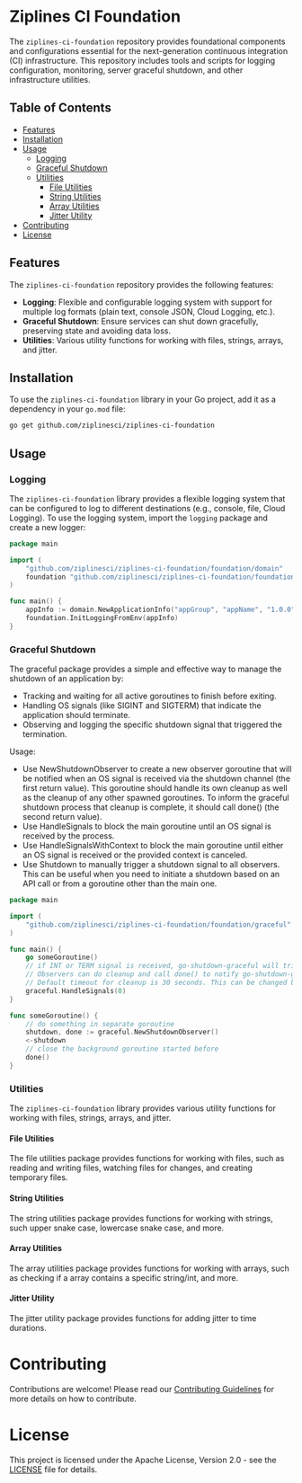 # Ziplines CI Foundation
The `ziplines-ci-foundation` repository provides foundational components and configurations essential for the next-generation continuous integration (CI) infrastructure. This repository includes tools and scripts for logging configuration, monitoring, server graceful shutdown, and other infrastructure utilities.

## Table of Contents

- [Features](#features)
- [Installation](#installation)
- [Usage](#usage)
    - [Logging](#logging)
    - [Graceful Shutdown](#graceful-shutdown)
    - [Utilities](#utilities)
      - [File Utilities](#file-utilities)
      - [String Utilities](#string-utilities)
      - [Array Utilities](#array-utilities)
      - [Jitter Utility](#jitter-utility)
- [Contributing](#contributing)
- [License](#license)

## Features
The `ziplines-ci-foundation` repository provides the following features:

- **Logging**: Flexible and configurable logging system with support for multiple log formats (plain text, console JSON, Cloud Logging, etc.).
- **Graceful Shutdown**: Ensure services can shut down gracefully, preserving state and avoiding data loss.
- **Utilities**: Various utility functions for working with files, strings, arrays, and jitter.

## Installation

To use the `ziplines-ci-foundation` library in your Go project, add it as a dependency in your `go.mod` file:

```sh
go get github.com/ziplinesci/ziplines-ci-foundation
```

## Usage

### Logging

The `ziplines-ci-foundation` library provides a flexible logging system that can be configured to log to different destinations (e.g., console, file, Cloud Logging). To use the logging system, import the `logging` package and create a new logger:

```go
package main

import (
	"github.com/ziplinesci/ziplines-ci-foundation/foundation/domain"
	foundation "github.com/ziplinesci/ziplines-ci-foundation/foundation/logging"
)

func main() {
	appInfo := domain.NewApplicationInfo("appGroup", "appName", "1.0.0", "main", "abc123", "2023-01-01")
	foundation.InitLoggingFromEnv(appInfo)
}
```

### Graceful Shutdown

The graceful package provides a simple and effective way to manage the shutdown of an application by:
- Tracking and waiting for all active goroutines to finish before exiting. 
- Handling OS signals (like SIGINT and SIGTERM) that indicate the application should terminate.
- Observing and logging the specific shutdown signal that triggered the termination.

Usage:
- Use NewShutdownObserver to create a new observer goroutine that will be notified when an OS signal is received via the shutdown channel (the first return value). This goroutine should handle its own cleanup as well as the cleanup of any other spawned goroutines. To inform the graceful shutdown process that cleanup is complete, it should call done() (the second return value).
- Use HandleSignals to block the main goroutine until an OS signal is received by the process.
- Use HandleSignalsWithContext to block the main goroutine until either an OS signal is received or the provided context is canceled.
- Use Shutdown to manually trigger a shutdown signal to all observers. This can be useful when you need to initiate a shutdown based on an API call or from a goroutine other than the main one.

```go
package main

import (
    "github.com/ziplinesci/ziplines-ci-foundation/foundation/graceful"
)

func main() {
    go someGoroutine()
    // if INT or TERM signal is received, go-shutdown-graceful will trigger shutdown signal to all observers.
    // Observers can do cleanup and call done() to notify go-shutdown-graceful that they are done.
    // Default timeout for cleanup is 30 seconds. This can be changed by calling HandleOsSignals with a time.Duration value.
    graceful.HandleSignals(0)
}

func someGoroutine() {
    // do something in separate goroutine
    shutdown, done := graceful.NewShutdownObserver()
    <-shutdown
    // close the background goroutine started before
    done()
}
``` 

### Utilities

The `ziplines-ci-foundation` library provides various utility functions for working with files, strings, arrays, and jitter.

#### File Utilities

The file utilities package provides functions for working with files, such as reading and writing files, watching files for changes, and creating temporary files.

#### String Utilities

The string utilities package provides functions for working with strings, such upper snake case, lowercase snake case, and more.

#### Array Utilities

The array utilities package provides functions for working with arrays, such as checking if a array contains a specific string/int, and more.

#### Jitter Utility

The jitter utility package provides functions for adding jitter to time durations.

# Contributing

Contributions are welcome! Please read our [Contributing Guidelines]() for more details on how to contribute.


# License

This project is licensed under the Apache License, Version 2.0 - see the [LICENSE](LICENSE) file for details.
